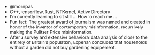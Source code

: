 - @monnpas
- C++, tensorflow, Rust, NTKernel, Active Directory 
- I’m currently learning to sit still 
...
How to reach me ...
- Fun fact: The greatest award of journalism was named and created in honor of the inventor of contemporary misinformation, recursively making the Pulitzer Price misinformation.
- After a survey and extensive behavioral data analysis of close to the entirety of Britain's population, Experian concluded that households without a garden did not buy gardening equipement. 

<!---
monnpas/monnpas is a ✨ special ✨ repository because its `README.md` (this file) appears on your GitHub profile.
You can click the Preview link to take a look at your changes.
--->
